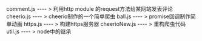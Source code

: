 comment.js      ---- >   利用http module 的request方法给某网站发表评论
cheerio.js      ---- >   cheerio制作的一个简单爬虫
ball.js         ---- >   promise回调制作简单动画
https.js        ---- >   构建https服务器
cheerioNew.js   ---- >   重构爬虫代码
util.js         ---- >   node中的继承